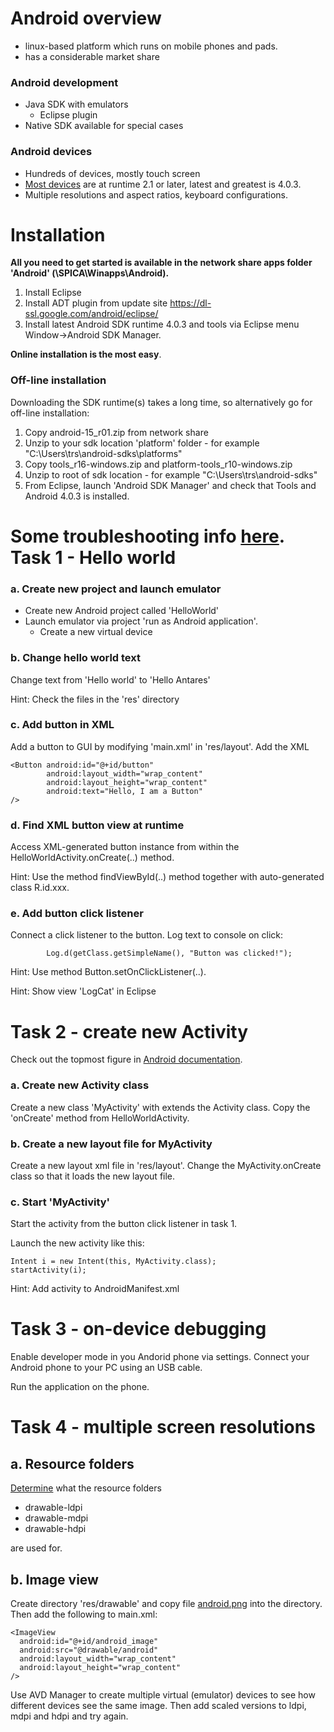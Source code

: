 Android overview
=================
* linux-based platform which runs on mobile phones and pads. 
* has a considerable market share

### Android development
* Java SDK with emulators 
    * Eclipse plugin
* Native SDK available for special cases

### Android devices
* Hundreds of devices, mostly touch screen
* [Most devices](http://developer.android.com/resources/dashboard/platform-versions.html) are at runtime 2.1 or later, latest and greatest is 4.0.3. 
* Multiple resolutions and aspect ratios, keyboard configurations.

Installation
============
**All you need to get started is available in the network share apps folder 'Android' (\\SPICA\Winapps\Android).**

1. Install Eclipse
2. Install ADT plugin from update site https://dl-ssl.google.com/android/eclipse/
3. Install latest Android SDK runtime 4.0.3 and tools via Eclipse menu Window->Android SDK Manager.

**Online installation is the most easy**. 

### Off-line installation
Downloading the SDK runtime(s) takes a long time, so alternatively go for
off-line installation:

1. Copy android-15_r01.zip from network share
2. Unzip to your sdk location 'platform' folder - for example "C:\Users\trs\android-sdks\platforms"
3. Copy tools_r16-windows.zip and platform-tools_r10-windows.zip
4. Unzip to root of sdk location - for example "C:\Users\trs\android-sdks\"
5. From Eclipse, launch 'Android SDK Manager' and check that Tools and Android 4.0.3 is installed.

Some troubleshooting info [here](http://qdevarena.blogspot.com/2010/05/download-android-sdk-standalone-for.html).
Task 1 - Hello world
====================

### a. Create new project and launch emulator
* Create new Android project called 'HelloWorld'
* Launch emulator via project 'run as Android application'. 
    * Create a new virtual device

### b. Change hello world text
Change text from 'Hello world' to 'Hello Antares'

Hint: Check the files in the 'res' directory

### c. Add button in XML
Add a button to GUI by modifying 'main.xml' in 'res/layout'. Add the XML

    <Button android:id="@+id/button"
            android:layout_width="wrap_content"
            android:layout_height="wrap_content"
            android:text="Hello, I am a Button" 
    />

### d. Find XML button view at runtime
Access XML-generated button instance from within the HelloWorldActivity.onCreate(..) method.

Hint: Use the method findViewById(..) method together with auto-generated class R.id.xxx.

### e. Add button click listener
Connect a click listener to the button. Log text to console on click:

            Log.d(getClass.getSimpleName(), "Button was clicked!");

Hint: Use method Button.setOnClickListener(..).

Hint: Show view 'LogCat' in Eclipse

Task 2 - create new Activity
============================
Check out the topmost figure in [Android documentation](http://developer.android.com/reference/android/app/Activity.html).

### a. Create new Activity class
Create a new class 'MyActivity' with extends the Activity class. Copy the 'onCreate' method from HelloWorldActivity.

### b. Create a new layout file for MyActivity
Create a new layout xml file in 'res/layout'. Change the MyActivity.onCreate class so that it loads the new layout file.

### c. Start 'MyActivity'
Start the activity from the button click listener in task 1. 

Launch the new activity like this: 

    Intent i = new Intent(this, MyActivity.class);
    startActivity(i);

Hint: Add activity to AndroidManifest.xml

Task 3 - on-device debugging
============================
Enable developer mode in you Andorid phone via settings. Connect your Android phone to your PC using an USB cable. 

Run the application on the phone. 

Task 4 - multiple screen resolutions
=====================================
## a. Resource folders
[Determine](http://developer.android.com/guide/practices/screens_support.html) what the resource folders

* drawable-ldpi
* drawable-mdpi
* drawable-hdpi 

are used for. 

## b. Image view
Create directory 'res/drawable' and copy file [android.png](http://www.mediafire.com/imgbnc.php/1ba890f73cfdc925e08b13fe34d5141e6g.jpg) into the directory. Then add the following to main.xml:

    <ImageView 
      android:id="@+id/android_image"
      android:src="@drawable/android"
      android:layout_width="wrap_content"
      android:layout_height="wrap_content"
    />

Use AVD Manager to create multiple virtual (emulator) devices to see how different devices see the same image. Then add scaled versions to ldpi, mdpi and hdpi and try again.